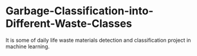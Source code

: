 # Garbage-Classification-into-Different-Waste-Classes
It is some of daily life waste materials detection and classification project in machine learning.
